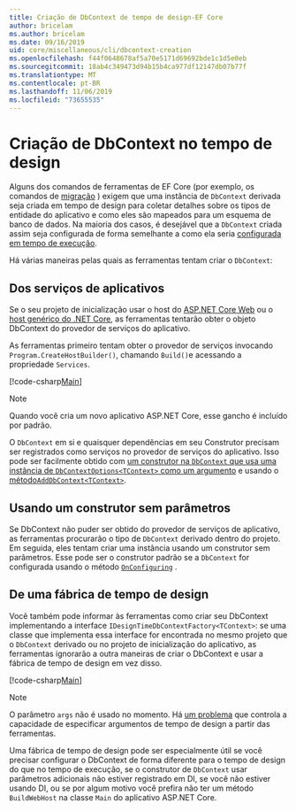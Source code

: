 ```yaml
---
title: Criação de DbContext de tempo de design-EF Core
author: bricelam
ms.author: bricelam
ms.date: 09/16/2019
uid: core/miscellaneous/cli/dbcontext-creation
ms.openlocfilehash: f44f0648678af5a70e5171d69692bde1c1d5e0eb
ms.sourcegitcommit: 18ab4c349473d94b15b4ca977df12147db07b77f
ms.translationtype: MT
ms.contentlocale: pt-BR
ms.lasthandoff: 11/06/2019
ms.locfileid: "73655535"
---
```

# <a name="design-time-dbcontext-creation"></a>Criação de DbContext no tempo de design

Alguns dos comandos de ferramentas de EF Core (por exemplo, os comandos de [migração][1] ) exigem que uma instância de `DbContext` derivada seja criada em tempo de design para coletar detalhes sobre os tipos de entidade do aplicativo e como eles são mapeados para um esquema de banco de dados. Na maioria dos casos, é desejável que a `DbContext` criada assim seja configurada de forma semelhante a como ela seria [configurada em tempo de execução][2].

Há várias maneiras pelas quais as ferramentas tentam criar o `DbContext`:

## <a name="from-application-services"></a>Dos serviços de aplicativos

Se o seu projeto de inicialização usar o host do [ASP.NET Core Web][3] ou o [host genérico do .NET Core][4], as ferramentas tentarão obter o objeto DbContext do provedor de serviços do aplicativo.

As ferramentas primeiro tentam obter o provedor de serviços invocando `Program.CreateHostBuilder()`, chamando `Build()`e acessando a propriedade `Services`.

[!code-csharp[Main](../../../../samples/core/Miscellaneous/CommandLine/ApplicationService.cs)]

> [!NOTE]
> Quando você cria um novo aplicativo ASP.NET Core, esse gancho é incluído por padrão.

O `DbContext` em si e quaisquer dependências em seu Construtor precisam ser registrados como serviços no provedor de serviços do aplicativo. Isso pode ser facilmente obtido com [um construtor na `DbContext` que usa uma instância de `DbContextOptions<TContext>` como um argumento][5] e usando o [método`AddDbContext<TContext>`][6].

## <a name="using-a-constructor-with-no-parameters"></a>Usando um construtor sem parâmetros

Se DbContext não puder ser obtido do provedor de serviços de aplicativo, as ferramentas procurarão o tipo de `DbContext` derivado dentro do projeto. Em seguida, eles tentam criar uma instância usando um construtor sem parâmetros. Esse pode ser o construtor padrão se a `DbContext` for configurada usando o método [`OnConfiguring`][7] .

## <a name="from-a-design-time-factory"></a>De uma fábrica de tempo de design

Você também pode informar às ferramentas como criar seu DbContext implementando a interface `IDesignTimeDbContextFactory<TContext>`: se uma classe que implementa essa interface for encontrada no mesmo projeto que o `DbContext` derivado ou no projeto de inicialização do aplicativo, as ferramentas ignorarão a outra maneiras de criar o DbContext e usar a fábrica de tempo de design em vez disso.

[!code-csharp[Main](../../../../samples/core/Miscellaneous/CommandLine/BloggingContextFactory.cs)]

> [!NOTE]
> O parâmetro `args` não é usado no momento. Há [um problema][8] que controla a capacidade de especificar argumentos de tempo de design a partir das ferramentas.

Uma fábrica de tempo de design pode ser especialmente útil se você precisar configurar o DbContext de forma diferente para o tempo de design do que no tempo de execução, se o construtor de `DbContext` usar parâmetros adicionais não estiver registrado em DI, se você não estiver usando DI, ou se por algum motivo você prefira não ter um método `BuildWebHost` na classe `Main` do aplicativo ASP.NET Core.

  [1]: xref:core/managing-schemas/migrations/index
  [2]: xref:core/miscellaneous/configuring-dbcontext
  [3]: /aspnet/core/fundamentals/host/web-host
  [4]: /aspnet/core/fundamentals/host/generic-host
  [5]: xref:core/miscellaneous/configuring-dbcontext#constructor-argument
  [6]: xref:core/miscellaneous/configuring-dbcontext#using-dbcontext-with-dependency-injection
  [7]: xref:core/miscellaneous/configuring-dbcontext#onconfiguring
  [8]: https://github.com/aspnet/EntityFrameworkCore/issues/8332
